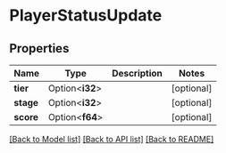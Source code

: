# PlayerStatusUpdate

## Properties

Name | Type | Description | Notes
------------ | ------------- | ------------- | -------------
**tier** | Option<**i32**> |  | [optional]
**stage** | Option<**i32**> |  | [optional]
**score** | Option<**f64**> |  | [optional]

[[Back to Model list]](../README.md#documentation-for-models) [[Back to API list]](../README.md#documentation-for-api-endpoints) [[Back to README]](../README.md)


